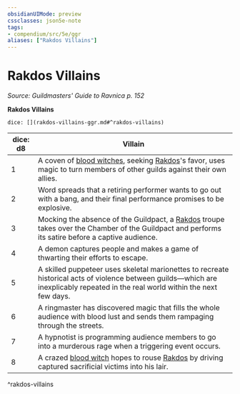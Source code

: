 ```yaml
---
obsidianUIMode: preview
cssclasses: json5e-note
tags:
- compendium/src/5e/ggr
aliases: ["Rakdos Villains"]
---
```

# Rakdos Villains
*Source: Guildmasters' Guide to Ravnica p. 152* 

**Rakdos Villains**

`dice: [](rakdos-villains-ggr.md#^rakdos-villains)`

| dice: d8 | Villain |
|----------|---------|
| 1 | A coven of [blood witches](Mechanics/bestiary/humanoid/blood-witch-ggr.md), seeking [Rakdos](Mechanics/bestiary/npc/rakdos-ggr.md)'s favor, uses magic to turn members of other guilds against their own allies. |
| 2 | Word spreads that a retiring performer wants to go out with a bang, and their final performance promises to be explosive. |
| 3 | Mocking the absence of the Guildpact, a [Rakdos](Mechanics/bestiary/npc/rakdos-ggr.md) troupe takes over the Chamber of the Guildpact and performs its satire before a captive audience. |
| 4 | A demon captures people and makes a game of thwarting their efforts to escape. |
| 5 | A skilled puppeteer uses skeletal marionettes to recreate historical acts of violence between guilds—which are inexplicably repeated in the real world within the next few days. |
| 6 | A ringmaster has discovered magic that fills the whole audience with blood lust and sends them rampaging through the streets. |
| 7 | A hypnotist is programming audience members to go into a murderous rage when a triggering event occurs. |
| 8 | A crazed [blood witch](Mechanics/bestiary/humanoid/blood-witch-ggr.md) hopes to rouse [Rakdos](Mechanics/bestiary/npc/rakdos-ggr.md) by driving captured sacrificial victims into his lair. |
^rakdos-villains